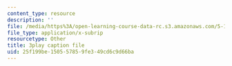 ```yaml
---
content_type: resource
description: ''
file: /media/https%3A/open-learning-course-data-rc.s3.amazonaws.com/5-111sc-principles-of-chemical-science-fall-2014/25f199be150557859fe349cd6c9d66ba_4q0T9c7jotw.vtt
file_type: application/x-subrip
resourcetype: Other
title: 3play caption file
uid: 25f199be-1505-5785-9fe3-49cd6c9d66ba
---
```


